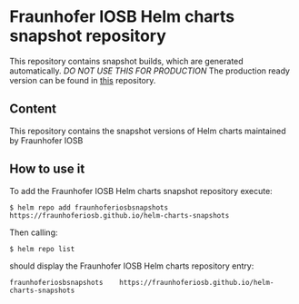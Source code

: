 # Fraunhofer IOSB Helm charts snapshot repository

This repository contains snapshot builds, which are generated automatically.
*DO NOT USE THIS FOR PRODUCTION*
The production ready version can be found in [this](https://fraunhoferiosb.github.io/helm-charts/) repository.

## Content
This repository contains the snapshot versions of Helm charts maintained by Fraunhofer IOSB

## How to use it

To add the Fraunhofer IOSB Helm charts snapshot repository execute:

```
$ helm repo add fraunhoferiosbsnapshots https://fraunhoferiosb.github.io/helm-charts-snapshots
```

Then calling:
```
$ helm repo list
```
should display the Fraunhofer IOSB Helm charts repository entry:
```
fraunhoferiosbsnapshots    https://fraunhoferiosb.github.io/helm-charts-snapshots
```

